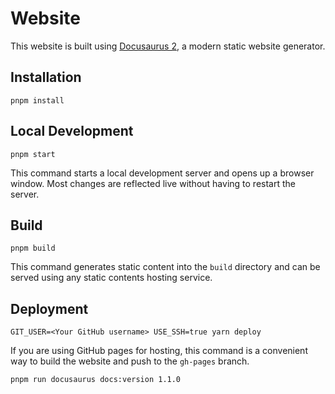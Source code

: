 # Website

This website is built using [Docusaurus 2](https://docusaurus.io/), a modern static website generator.

## Installation

```console
pnpm install
```

## Local Development

```console
pnpm start
```

This command starts a local development server and opens up a browser window. Most changes are reflected live without having to restart the server.

## Build

```console
pnpm build
```

This command generates static content into the `build` directory and can be served using any static contents hosting service.

## Deployment

```console
GIT_USER=<Your GitHub username> USE_SSH=true yarn deploy
```

If you are using GitHub pages for hosting, this command is a convenient way to build the website and push to the `gh-pages` branch.

```console
pnpm run docusaurus docs:version 1.1.0
```
